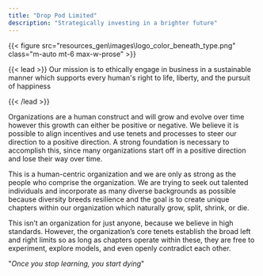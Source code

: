 ```yaml
---
title: "Drop Pod Limited"
description: "Strategically investing in a brighter future"
---
```


{{< figure src="resources\_gen\images\logo_color_beneath_type.png" class="m-auto mt-6 max-w-prose" >}}

{{< lead >}}
Our mission is to ethically engage in business in a sustainable manner which supports every human's right to life, liberty, and the pursuit of happiness

{{< /lead >}}

Organizations are a human construct and will grow and evolve over time however this growth can either be positive or negative. We believe it is possible to align incentives and use tenets and processes to steer our direction to a positive direction. A strong foundation is necessary to accomplish this, since many organizations start off in a positive direction and lose their way over time.

This is a human-centric organization and we are only as strong as the people who comprise the organization. We are trying to seek out talented individuals and incorporate as many diverse backgrounds as possible because diversity breeds resilience and the goal is to create unique chapters within our organization which naturally grow, split, shrink, or die.

This isn’t an organization for just anyone, because we believe in high standards. However, the organization’s core tenets establish the broad left and right limits so as long as chapters operate within these, they are free to experiment, explore models, and even openly contradict each other.

"_Once you stop learning, you start dying_"







